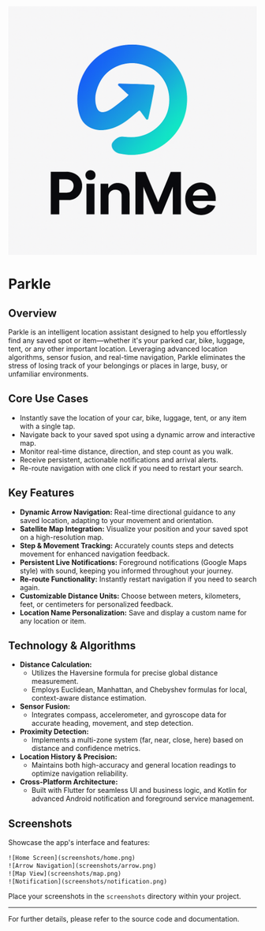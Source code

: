 ![Parkle Thumbnail](thumbnail.png)

# Parkle

## Overview
Parkle is an intelligent location assistant designed to help you effortlessly find any saved spot or item—whether it's your parked car, bike, luggage, tent, or any other important location. Leveraging advanced location algorithms, sensor fusion, and real-time navigation, Parkle eliminates the stress of losing track of your belongings or places in large, busy, or unfamiliar environments.

## Core Use Cases
- Instantly save the location of your car, bike, luggage, tent, or any item with a single tap.
- Navigate back to your saved spot using a dynamic arrow and interactive map.
- Monitor real-time distance, direction, and step count as you walk.
- Receive persistent, actionable notifications and arrival alerts.
- Re-route navigation with one click if you need to restart your search.

## Key Features
- **Dynamic Arrow Navigation:** Real-time directional guidance to any saved location, adapting to your movement and orientation.
- **Satellite Map Integration:** Visualize your position and your saved spot on a high-resolution map.
- **Step & Movement Tracking:** Accurately counts steps and detects movement for enhanced navigation feedback.
- **Persistent Live Notifications:** Foreground notifications (Google Maps style) with sound, keeping you informed throughout your journey.
- **Re-route Functionality:** Instantly restart navigation if you need to search again.
- **Customizable Distance Units:** Choose between meters, kilometers, feet, or centimeters for personalized feedback.
- **Location Name Personalization:** Save and display a custom name for any location or item.

## Technology & Algorithms
- **Distance Calculation:**
  - Utilizes the Haversine formula for precise global distance measurement.
  - Employs Euclidean, Manhattan, and Chebyshev formulas for local, context-aware distance estimation.
- **Sensor Fusion:**
  - Integrates compass, accelerometer, and gyroscope data for accurate heading, movement, and step detection.
- **Proximity Detection:**
  - Implements a multi-zone system (far, near, close, here) based on distance and confidence metrics.
- **Location History & Precision:**
  - Maintains both high-accuracy and general location readings to optimize navigation reliability.
- **Cross-Platform Architecture:**
  - Built with Flutter for seamless UI and business logic, and Kotlin for advanced Android notification and foreground service management.

## Screenshots
Showcase the app's interface and features:

```
![Home Screen](screenshots/home.png)
![Arrow Navigation](screenshots/arrow.png)
![Map View](screenshots/map.png)
![Notification](screenshots/notification.png)
```

Place your screenshots in the `screenshots` directory within your project.

---

For further details, please refer to the source code and documentation.

